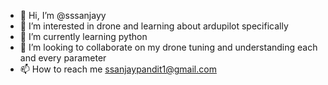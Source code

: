 - 👋 Hi, I’m @sssanjayy
- 👀 I’m interested in drone and learning about ardupilot specifically 
- 🌱 I’m currently learning python
- 💞️ I’m looking to collaborate on my drone tuning and understanding each and every parameter
- 📫 How to reach me ssanjaypandit1@gmail.com

<!---
sssanjayy/sssanjayy is a ✨ special ✨ repository because its `README.md` (this file) appears on your GitHub profile.
You can click the Preview link to take a look at your changes.
--->
